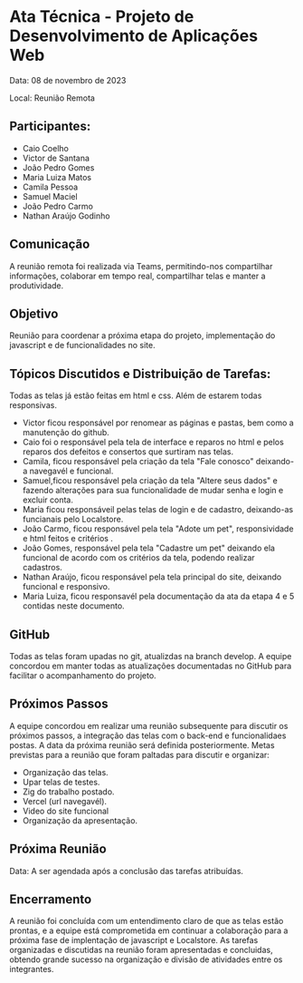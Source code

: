 # Ata Técnica - Projeto de Desenvolvimento de Aplicações Web 
Data: 08 de novembro de 2023 

Local: Reunião Remota  

## Participantes: 

* Caio Coelho 
* Victor de Santana 
* João Pedro Gomes 
* Maria Luiza Matos 
* Camila Pessoa 
* Samuel Maciel 
* João Pedro Carmo 
* Nathan Araújo Godinho 

## Comunicação

A reunião remota foi realizada via Teams, permitindo-nos compartilhar informações, colaborar em tempo real, compartilhar telas e manter a produtividade. 

## Objetivo

Reunião para coordenar a próxima etapa do projeto, implementação do javascript e de funcionalidades no site.

## Tópicos Discutidos e Distribuição de Tarefas:
Todas as telas já estão feitas em html e css. Além de estarem todas responsivas.
* Victor ficou responsável por renomear as páginas e pastas, bem como a manutenção do github.
* Caio foi o responsável pela tela de interface e reparos no html e pelos reparos dos defeitos e consertos que surtiram nas telas.
* Camila, ficou responsável pela criação da tela "Fale conosco" deixando-a navegavél e funcional.
* Samuel,ficou responsável pela criação da tela "Altere seus dados" e fazendo alterações para sua funcionalidade de mudar senha e login e excluir conta.
* Maria ficou responsáveil pelas telas de login e de cadastro, deixando-as funcianais pelo Localstore.
* João Carmo, ficou responsável pela tela  "Adote um pet", responsividade e html feitos e critérios .
* João Gomes, responsável pela tela "Cadastre um pet" deixando ela funcional de acordo com os critérios da tela, podendo realizar cadastros.
* Nathan Araújo, ficou responsável pela tela principal do site, deixando funcional e responsivo.
* Maria Luiza, ficou responsavél pela documentação da ata da etapa 4 e 5 contidas neste documento.

## GitHub 

Todas as telas foram upadas no git, atualizdas na branch develop. A equipe concordou em manter todas as atualizações documentadas no GitHub para facilitar o acompanhamento do projeto.  

## Próximos Passos 

A equipe concordou em realizar uma reunião subsequente para discutir os próximos passos,  a integração das telas com o back-end e funcionalidaes postas. A data da próxima reunião será definida posteriormente. Metas previstas para a reunião que foram paltadas para discutir e organizar:
* Organização das telas.
* Upar telas de testes.
* Zig do trabalho postado.
* Vercel (url navegavél).
* Video do site funcional
* Organização da apresentação.


## Próxima Reunião 

Data: A ser agendada após a conclusão das tarefas atribuídas. 

## Encerramento

 A reunião foi concluída com um entendimento claro de que as telas estão prontas, e a equipe está comprometida em continuar a colaboração para a próxima fase de implentação de javascript e Localstore. As tarefas organizadas e discutidas na reunião foram apresentadas e concluidas, obtendo grande sucesso na organização e divisão de atividades entre os integrantes.


